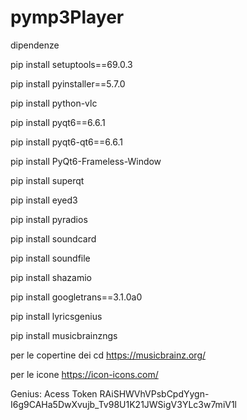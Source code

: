 # pymp3Player

dipendenze


pip install setuptools==69.0.3

pip install pyinstaller==5.7.0

pip install python-vlc

pip install pyqt6==6.6.1

pip install pyqt6-qt6==6.6.1

pip install PyQt6-Frameless-Window

pip install superqt

pip install eyed3

pip install pyradios 

pip install soundcard

pip install soundfile

pip install shazamio

pip install googletrans==3.1.0a0

pip install lyricsgenius

pip install musicbrainzngs

per le copertine dei cd
https://musicbrainz.org/

per le icone
https://icon-icons.com/

Genius:
Acess Token RAiSHWVhVPsbCpdYygn-I6g9CAHa5DwXvujb_Tv98U1K21JWSigV3YLc3w7miV1l

